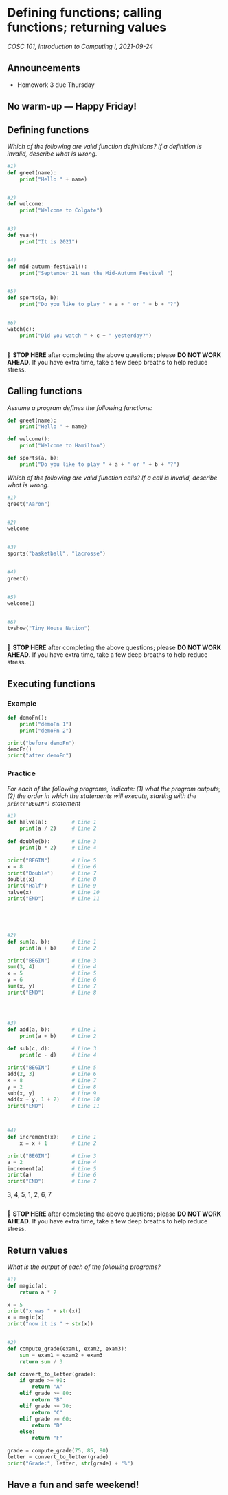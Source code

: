 # Defining functions; calling functions; returning values
_COSC 101, Introduction to Computing I, 2021-09-24_

## Announcements
* Homework 3 due Thursday

## No warm-up — Happy Friday!

## Defining functions

_Which of the following are valid function definitions? If a definition is invalid, describe what is wrong._


```python
#1)
def greet(name):
    print("Hello " + name)
```

```

```


```python
#2)
def welcome:
    print("Welcome to Colgate")
```

```

```


```python
#3)
def year()
    print("It is 2021")
```

```

```


```python
#4)
def mid-autumn-festival():
    print("September 21 was the Mid-Autumn Festival ")
```

```

```


```python
#5)
def sports(a, b):
    print("Do you like to play " + a + " or " + b + "?")
```

```

```


```python
#6)
watch(c):
    print("Did you watch " + c + " yesterday?")
```

```

```
🛑 **STOP HERE** after completing the above questions; please **DO NOT WORK AHEAD**. If you have extra time, take a few deep breaths to help reduce stress.
<div style="page-break-after:always;"></div>

## Calling functions

_Assume a program defines the following functions:_


```python
def greet(name):
    print("Hello " + name)

def welcome():
    print("Welcome to Hamilton")

def sports(a, b):
    print("Do you like to play " + a + " or " + b + "?")
```

_Which of the following are valid function calls? If a call is invalid, describe what is wrong._


```python
#1)
greet("Aaron")
```

```
```


```python
#2)
welcome
```

```
```


```python
#3)
sports("basketball", "lacrosse")
```

```
```


```python
#4)
greet()
```

```
```


```python
#5)
welcome()
```

```
```


```python
#6)
tvshow("Tiny House Nation")
```

```
```
🛑 **STOP HERE** after completing the above questions; please **DO NOT WORK AHEAD**. If you have extra time, take a few deep breaths to help reduce stress.

## Executing functions

### Example


```python
def demoFn():
    print("demoFn 1")
    print("demoFn 2")

print("before demoFn")
demoFn()
print("after demoFn")
```

<div style="page-break-after:always;"></div>

### Practice
_For each of the following programs, indicate: (1) what the program outputs; (2) the order in which the statements will execute, starting with the `print("BEGIN")` statement_


```python
#1)
def halve(a):        # Line 1
    print(a / 2)     # Line 2
    
def double(b):       # Line 3
    print(b * 2)     # Line 4

print("BEGIN")       # Line 5
x = 8                # Line 6
print("Double")      # Line 7
double(x)            # Line 8
print("Half")        # Line 9
halve(x)             # Line 10
print("END")         # Line 11
```

```




```


```python
#2)
def sum(a, b):       # Line 1
    print(a + b)     # Line 2

print("BEGIN")       # Line 3
sum(3, 4)            # Line 4
x = 5                # Line 5
y = 6                # Line 6
sum(x, y)            # Line 7
print("END")         # Line 8
```

```



```


```python
#3)
def add(a, b):       # Line 1     
    print(a + b)     # Line 2
    
def sub(c, d):       # Line 3
    print(c - d)     # Line 4

print("BEGIN")       # Line 5
add(2, 3)            # Line 6
x = 8                # Line 7
y = 2                # Line 8
sub(x, y)            # Line 9
add(x + y, 1 + 2)    # Line 10
print("END")         # Line 11
```

```


```


```python
#4)
def increment(x):    # Line 1 
    x = x + 1        # Line 2 

print("BEGIN")       # Line 3
a = 2                # Line 4 
increment(a)         # Line 5
print(a)             # Line 6
print("END")         # Line 7
```

3, 4, 5, 1, 2, 6, 7

```

```
🛑 **STOP HERE** after completing the above questions; please **DO NOT WORK AHEAD**. If you have extra time, take a few deep breaths to help reduce stress.

## Return values

_What is the output of each of the following programs?_


```python
#1)
def magic(a):
    return a * 2

x = 5
print("x was " + str(x))
x = magic(x)
print("now it is " + str(x))
```

```

```


```python
#2)
def compute_grade(exam1, exam2, exam3):
    sum = exam1 + exam2 + exam3
    return sum / 3

def convert_to_letter(grade):
    if grade >= 90:
        return "A"
    elif grade >= 80:
        return "B"
    elif grade >= 70:
        return "C"
    elif grade >= 60:
        return "D"
    else:
        return "F"

grade = compute_grade(75, 85, 80)
letter = convert_to_letter(grade)
print("Grade:", letter, str(grade) + "%")
```

## Have a fun and safe weekend!
